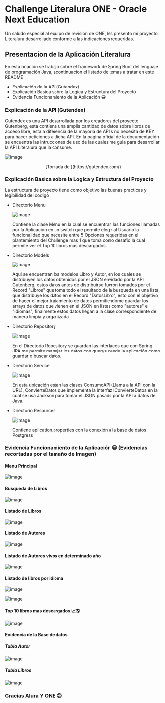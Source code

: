 <h1>Challenge Literalura ONE - Oracle Next Education</h1>

<p>Un saludo especial al equipo de revisión de ONE, les presento mi proyecto Literalura desarrollado conforme a las indicaciones requeridas.</p>

<h2>Presentacion de la Aplicación Literalura</h2>
<p>En esta ocación se trabajo sobre el framework de Spring Boot del lenguaje de programación Java, acontinuacion el listado de temas a tratar en este README</p>

<ul>
  <li>Explicación de la API (Gutendex)</li>
  <li>Explicación Basica sobre la Logica y Estructura del Proyecto</li>
  <li>Evidencia Funcionamiento de la Aplicación 😀</li>
</ul>

<h3>Explicación de la API (Gutendex)</h3>
<p>Gutendex es una API desarrollada por los creadores del proyecto Gutenberg, esta contiene una amplia cantidad de datos sobre libros de acceso libre, esta a diferencia de la mayoria de API's no necesita de KEY para hacer peticiones a dicha API. 
En la pagina oficial de la documentación se encuentra las intrucciones de uso de las cuales me guia para desarrollar la API Literalura que la consume.</p>

![image](https://github.com/Juanmadrinan/challenge-three-literalura-springboot-one/assets/125837348/d6c22ed5-e0bd-40f7-a61a-30c03b7e1fec)
<p align="center">[Tomada de ](https://gutendex.com/)</p>


<h3>Explicación Basica sobre la Logica y Estructura del Proyecto</h3>
<p>La estructura de proyecto tiene como objetivo las buenas practicas y legibilidad del codigo</p>
<ul>
  <li>Directorio Menu</li>
    
  ![image](https://github.com/Juanmadrinan/challenge-three-literalura-springboot-one/assets/125837348/c5868862-08cc-471b-af60-583ab5d0568a)
  <p>Contiene la clase Menu en la cual se encuentran las funciones llamadas por la Aplicacion en un switch que permite elegir al Usuario la funcionalidad que necesite entre 5 Opciones requeridas en el plantemiento del Challenge mas 1 que toma como desafio la cual permite ver el Top 10 libros mas descargados.</p>
  
  <li>Directorio Models</li>
  
  ![image](https://github.com/Juanmadrinan/challenge-three-literalura-springboot-one/assets/125837348/d52a2bb5-7562-4877-bd2b-3381de086109)
  <p>Aqui se encuentran los modelos Libro y Autor, en los cuales se distribuyen los datos obtenidos por el JSON envidado por la API Gutenberg, estos datos antes de distribuirse fueron tomados por el Record "Libros" que toma todo el resultado de la busqueda en una lista, que distribuye los datos en el Record "DatosLibro", esto con el objetivo de hacer el mejor tratamiento de datos permitiendome guardar los arrays de datos que vienen en el JSON en listas como "autores" e "idiomas", finalmente estos datos llegan a la clase correspondiente de manera limpia y organizada</p>

  <li>Directorio Repository</li>

  ![image](https://github.com/Juanmadrinan/challenge-three-literalura-springboot-one/assets/125837348/49d5fe2c-1b2f-4deb-a460-58edada21e01)
  <p>En el Directorio Repository se guardan las interfaces que con Spring JPA me permite manejar los datos con querys desde la aplicación como guardar o buscar datos.</p>

  <li>Directorio Service</li>

  ![image](https://github.com/Juanmadrinan/challenge-three-literalura-springboot-one/assets/125837348/82b73650-7927-44c9-897f-5e7ca6144a94)
  <p>En esta ubicación estan las clases ConsumoAPI (Llama a la API con la URL), ConvierteDatos que implementa la interfaz IConvierteDatos en la cual se usa Jackson para tomar el JSON pasado por la API a datos de Java.</p>

  <li>Directorio Resources</li>

  ![image](https://github.com/Juanmadrinan/challenge-three-literalura-springboot-one/assets/125837348/03a3d32c-9eeb-4f31-a803-9a154a595fc8)
  <p>Contiene aplication.properties con la conexión a la base de datos Postgress</p>
</ul>

<h3>Evidencia Funcionamiento de la Aplicación 😀 (Evidencias recortadas por el tamaño de Imagen)</h3>

<h4>Menu Principal</h3>

![image](https://github.com/Juanmadrinan/challenge-three-literalura-springboot-one/assets/125837348/5e7c6862-deb7-49a2-b643-d2b5955b259e)

<h4>Busqueda de Libros</h4>

![image](https://github.com/Juanmadrinan/challenge-three-literalura-springboot-one/assets/125837348/b78c6d26-37f6-44fb-a82e-31f44b8004d5)

<h4>Listado de Libros</h4>

![image](https://github.com/Juanmadrinan/challenge-three-literalura-springboot-one/assets/125837348/58c2f043-dd9e-4100-b368-520ac0793269)

<h4>Listado de Autores</h4>

![image](https://github.com/Juanmadrinan/challenge-three-literalura-springboot-one/assets/125837348/d4c4d7e1-869d-4e8f-bf99-0825f8e9508b)

<h4>Listado de Autores vivos en determinado año</h4>

![image](https://github.com/Juanmadrinan/challenge-three-literalura-springboot-one/assets/125837348/fb525d92-8a11-46ce-92ff-4ac7a9d4a938)

<h4>Listado de libros por idioma</h4>

![image](https://github.com/Juanmadrinan/challenge-three-literalura-springboot-one/assets/125837348/986fcbdd-3fc0-4953-b12a-ca7a9e4f6f39)

![image](https://github.com/Juanmadrinan/challenge-three-literalura-springboot-one/assets/125837348/30040e6b-572c-4497-9dfe-a6eb73a70fc1)

<h4>Top 10 libros mas descargados 📈🌎</h4>

![image](https://github.com/Juanmadrinan/challenge-three-literalura-springboot-one/assets/125837348/71e36b3c-e8e7-42d6-992e-24b2b525551c)

<h4>Evidencia de la Base de datos</h4>
<h5>Tabla Autor</h5>

![image](https://github.com/Juanmadrinan/challenge-three-literalura-springboot-one/assets/125837348/6eaac358-893a-4b8a-a278-0cdcc41a743a)

<h5>Tabla Libros</h5>

![image](https://github.com/Juanmadrinan/challenge-three-literalura-springboot-one/assets/125837348/6367ea8e-7b53-44df-bf84-4e5376157f0a)

<h3>Gracias Alura Y ONE 😊</h3>
